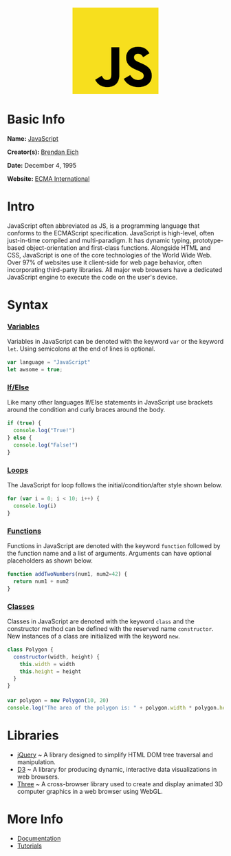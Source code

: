 <p align="center"><img width="200" height="200" src="https://github.com/jgphilpott/babel/blob/main/JavaScript/logo.png"></p>

# Basic Info

**Name:** [JavaScript](https://en.wikipedia.org/wiki/JavaScript)

**Creator(s):** [Brendan Eich](https://github.com/BrendanEich)

**Date:** December 4, 1995

**Website:** [ECMA International](https://www.ecma-international.org/publications-and-standards/standards/ecma-262)

# Intro

JavaScript often abbreviated as JS, is a programming language that conforms to the ECMAScript specification. JavaScript is high-level, often just-in-time compiled and multi-paradigm. It has dynamic typing, prototype-based object-orientation and first-class functions. Alongside HTML and CSS, JavaScript is one of the core technologies of the World Wide Web. Over 97% of websites use it client-side for web page behavior, often incorporating third-party libraries. All major web browsers have a dedicated JavaScript engine to execute the code on the user's device.

# Syntax

### [Variables](https://www.tutorialspoint.com/es6/es6_variables.htm)

Variables in JavaScript can be denoted with the keyword `var` or the keyword `let`. Using semicolons at the end of lines is optional.

```js
var language = "JavaScript"
let awsome = true;
```

### [If/Else](https://www.tutorialspoint.com/es6/es6_decision_making.htm)

Like many other languages If/Else statements in JavaScript use brackets around the condition and curly braces around the body.

```js
if (true) {
  console.log("True!")
} else {
  console.log("False!")
}
```

### [Loops](https://www.tutorialspoint.com/es6/es6_loops.htm)

The JavaScript for loop follows the initial/condition/after style shown below.

```js
for (var i = 0; i < 10; i++) {
  console.log(i)
}
```

### [Functions](https://www.tutorialspoint.com/es6/es6_functions.htm)

Functions in JavaScript are denoted with the keyword `function` followed by the function name and a list of arguments. Arguments can have optional placeholders as shown below.

```js
function addTwoNumbers(num1, num2=42) {
  return num1 + num2
}
```

### [Classes](https://www.tutorialspoint.com/es6/es6_classes.htm)

Classes in JavaScript are denoted with the keyword `class` and the constructor method can be defined with the reserved name `constructor`. New instances of a class are initialized with the keyword `new`.

```js
class Polygon {
  constructor(width, height) {
    this.width = width
    this.height = height
  }
}

var polygon = new Polygon(10, 20)
console.log("The area of the polygon is: " + polygon.width * polygon.height)
```

# Libraries

 - [jQuery](https://jquery.com) ~ A library designed to simplify HTML DOM tree traversal and manipulation.
 - [D3](https://d3js.org) ~ A library for producing dynamic, interactive data visualizations in web browsers.
 - [Three](https://threejs.org) ~ A cross-browser library used to create and display animated 3D computer graphics in a web browser using WebGL.

# More Info

 - [Documentation](https://developer.mozilla.org/en-US/docs/Web/JavaScript)
 - [Tutorials](https://www.tutorialspoint.com/es6/index.htm)
